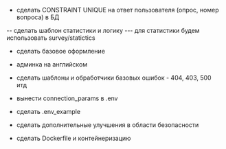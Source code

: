 - сделать CONSTRAINT UNIQUE на ответ пользователя (опрос, номер вопроса) в БД

-- сделать шаблон статистики и логику
--- для статистики будем использовать survey<int>/statictics



- сделать базовое оформление

- админка на английском

- сделать шаблоны и обработчики базовых ошибок - 404, 403, 500 итд

- вынести connection_params в .env
- сделать .env_example

- сделать дополнительные улучшения в области безопасности

- сделать Dockerfile и контейнеризацию